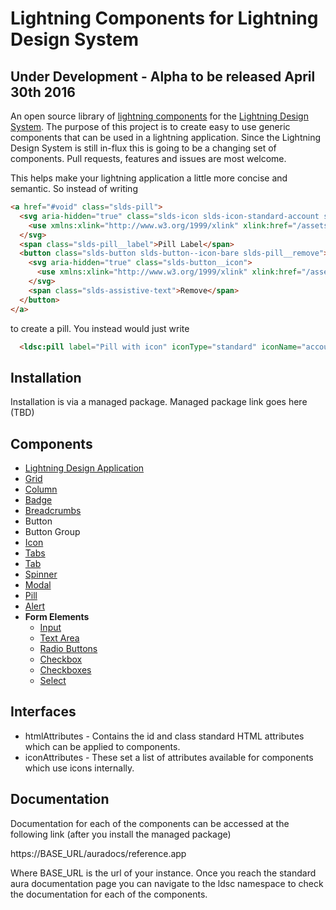 # Lightning Components for Lightning Design System

## Under Development - Alpha to be released April 30th 2016

An open source library of [lightning components](https://developer.salesforce.com/docs/atlas.en-us.lightning.meta/lightning/) for the [Lightning Design System](http://www.lightningdesignsystem.com/). The purpose of this project is to create easy to use generic components that can be used in a lightning application. Since the Lightning Design System is still in-flux this is going to be a changing set of components. Pull requests, features and issues are most welcome.

This helps make your lightning application a little more concise and semantic. So instead of writing

```html
<a href="#void" class="slds-pill">
  <svg aria-hidden="true" class="slds-icon slds-icon-standard-account slds-pill__icon">
    <use xmlns:xlink="http://www.w3.org/1999/xlink" xlink:href="/assets/icons/standard-sprite/svg/symbols.svg#account"></use>
  </svg>
  <span class="slds-pill__label">Pill Label</span>
  <button class="slds-button slds-button--icon-bare slds-pill__remove">
    <svg aria-hidden="true" class="slds-button__icon">
      <use xmlns:xlink="http://www.w3.org/1999/xlink" xlink:href="/assets/icons/utility-sprite/svg/symbols.svg#close"></use>
    </svg>
    <span class="slds-assistive-text">Remove</span>
  </button>
</a>
```

to create a pill. You instead would just write

```html
  <ldsc:pill label="Pill with icon" iconType="standard" iconName="account" onRemove="{! c.removePill }" />
```

## Installation

Installation is via a managed package.
Managed package link goes here (TBD)

## Components

- [Lightning Design Application](documentation/lightningDesignApplication.md)
- [Grid](documentation/grid.md)
- [Column](documentation/col.md)
- [Badge](documentation/badge.md)
- [Breadcrumbs](documentation/breadcrumbs.md)
- Button
- Button Group
- [Icon](documentation/icon.md)
- [Tabs](documentation/tabs.md)
- [Tab](documentation/tab.md)
- [Spinner](documentation/spinner.md)
- [Modal](documentation/modal.md)
- [Pill](documentation/pill.md)
- [Alert](documentation/alert.md)
- **Form Elements**
  - [Input](documentation/input.md)
  - [Text Area](documentation/textarea.md)
  - [Radio Buttons](documentation/radioButtons.md)
  - [Checkbox](documentation/checkbox.md)
  - [Checkboxes](documentation/checkboxes.md)
  - [Select](documentation/select.md)

## Interfaces

- htmlAttributes - Contains the id and class standard HTML attributes which can be applied to components.
- iconAttributes - These set a list of attributes available for components which use icons internally.

## Documentation

Documentation for each of the components can be accessed at the following link (after you install the managed package)

https://BASE_URL/auradocs/reference.app

Where BASE_URL is the url of your instance. Once you reach the standard aura documentation page you can navigate to the ldsc namespace to check the documentation for each of the components.
